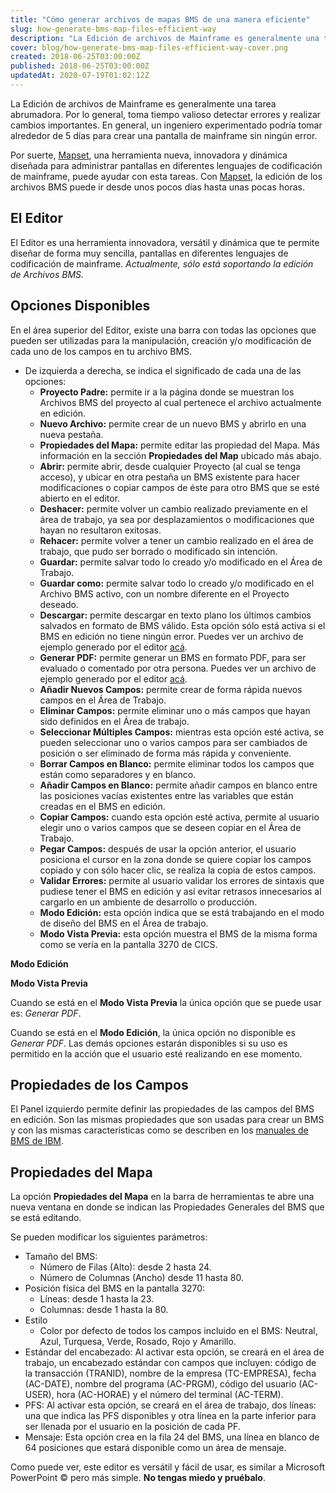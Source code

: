 ```yaml
---
title: "Cómo generar archivos de mapas BMS de una manera eficiente"
slug: how-generate-bms-map-files-efficient-way
description: "La Edición de archivos de Mainframe es generalmente una tarea abrumadora. Por lo general, toma tiempo valioso detectar errores y realizar cambios importantes."
cover: blog/how-generate-bms-map-files-efficient-way-cover.png
created: 2018-06-25T03:00:00Z
published: 2018-06-25T03:00:00Z
updatedAt: 2020-07-19T01:02:12Z
---
```




La Edición de archivos de Mainframe es generalmente una tarea abrumadora. Por lo general, toma tiempo valioso detectar errores y realizar cambios importantes. En general, un ingeniero experimentado podría tomar alrededor de 5 días para crear una pantalla de mainframe sin ningún error.

Por suerte, [Mapset](/es/blog/mapset), una herramienta nueva, innovadora y dinámica diseñada para administrar pantallas en diferentes lenguajes de codificación de mainframe, puede ayudar con esta tareas. Con [Mapset](/es/blog/mapset), la edición de los archivos BMS puede ir desde unos pocos días hasta unas pocas horas.



## El Editor

El Editor es una herramienta innovadora, versátil y dinámica que te permite diseñar de forma muy sencilla, pantallas en diferentes lenguajes de codificación de mainframe. *Actualmente, sólo está soportando la edición de Archivos BMS.*

<blog-image src="blog/how-generate-bms-map-files-efficient-way-editor.png" width="1287" height="712" alt="Editor BMS"></blog-image>

## Opciones Disponibles

En el área superior del Editor, existe una barra con todas las opciones que pueden ser utilizadas para la manipulación, creación y/o modificación de cada uno de los campos en tu archivo BMS.

<blog-image src="blog/how-generate-bms-map-files-efficient-way-properties.png" width="1015" height="56" alt="Propiedades del Mapa en el Editor"></blog-image>

- De izquierda a derecha, se indica el significado de cada una de las opciones:
  - **Proyecto Padre:** permite ir a la página donde se muestran los Archivos BMS del proyecto al cual pertenece el archivo actualmente en edición.
  - **Nuevo Archivo:** permite crear de un nuevo BMS y abrirlo en una nueva pestaña.
  - **Propiedades del Mapa:** permite editar las propiedad del Mapa. Más información en la sección **Propiedades del Map** ubicado más abajo.
  - **Abrir:** permite abrir, desde cualquier Proyecto (al cual se tenga acceso), y ubicar en otra pestaña un BMS existente para hacer modificaciones o copiar campos de éste para otro BMS que se esté abierto en el editor.
  - **Deshacer:** permite volver un cambio realizado previamente en el área de trabajo, ya sea por desplazamientos o modificaciones que hayan no resultaron exitosas.
  - **Rehacer:** permite volver a tener un cambio realizado en el área de trabajo, que pudo ser borrado o modificado sin intención.
  - **Guardar:** permite salvar todo lo creado y/o modificado en el Área de Trabajo.
  - **Guardar como:** permite salvar todo lo creado y/o modificado en el Archivo BMS activo, con un nombre diferente en el Proyecto deseado.
  - **Descargar:** permite descargar en texto plano los últimos cambios salvados en formato de BMS válido. Esta opción sólo está activa si el BMS en edición no tiene ningún error. Puedes ver un archivo de ejemplo generado por el editor [acá](https://marquez.co/files/blog/how-generate-bms-map-files-efficient-way/bms-example.txt).
  - **Generar PDF:** permite generar un BMS en formato PDF, para ser evaluado o comentado por otra persona. Puedes ver un archivo de ejemplo generado por el editor [acá](https://marquez.co/files/blog/how-generate-bms-map-files-efficient-way/pdf-report-example.pdf).
  - **Añadir Nuevos Campos:** permite crear de forma rápida nuevos campos en el Área de Trabajo.
  - **Eliminar Campos:** permite eliminar uno o más campos que hayan sido definidos en el Área de trabajo.
  - **Seleccionar Múltiples Campos:** mientras esta opción esté activa, se pueden seleccionar uno o varios campos para ser cambiados de posición o ser eliminado de forma más rápida y conveniente.
  - **Borrar Campos en Blanco:** permite eliminar todos los campos que están como separadores y en blanco.
  - **Añadir Campos en Blanco:** permite añadir campos en blanco entre las posiciones vacías existentes entre las variables que están creadas en el BMS en edición.
  - **Copiar Campos:** cuando esta opción esté activa, permite al usuario elegir uno o varios campos que se deseen copiar en el Área de Trabajo.
  - **Pegar Campos:** después de usar la opción anterior, el usuario posiciona el cursor en la zona donde se quiere copiar los campos copiado y con sólo hacer clic, se realiza la copia de estos campos.
  - **Validar Errores:** permite al usuario validar los errores de sintaxis que pudiese tener el BMS en edición y así evitar retrasos innecesarios al cargarlo en un ambiente de desarrollo o producción.
  - **Modo Edición:** esta opción indica que se está trabajando en el modo de diseño del BMS en el Área de trabajo.
  - **Modo Vista Previa:** esta opción muestra el BMS de la misma forma como se vería en la pantalla 3270 de CICS.



**Modo Edición**



<blog-image src="blog/how-generate-bms-map-files-efficient-way-edit-mode.png" width="720" height="504" alt="Modo Edición"></blog-image>

**Modo Vista Previa**

<blog-image src="blog/how-generate-bms-map-files-efficient-way-preview-mode.png" width="720" height="504" alt="Modo Vista Previa"></blog-image>

Cuando se está en el **Modo Vista Previa** la única opción que se puede usar es: *Generar PDF*.

Cuando se está en el **Modo Edición**, la única opción no disponible es *Generar PDF*. Las demás opciones estarán disponibles si su uso es permitido en la acción que el usuario esté realizando en ese momento.

## Propiedades de los Campos

El Panel izquierdo permite definir las propiedades de las campos del BMS en edición. Son las mismas propiedades que son usadas para crear un BMS y con las mismas características como se describen en los [manuales de BMS de IBM](https://www.ibm.com/support/knowledgecenter/SSQ2R2_9.0.1/com.ibm.etools.bmseditor.doc/topics/tbm013.html).

## Propiedades del Mapa

La opción **Propiedades del Mapa** en la barra de herramientas te abre una nueva ventana en donde se indican las Propiedades Generales del BMS que se está editando.

Se pueden modificar los siguientes parámetros:

- Tamaño del BMS:
  - Número de Filas (Alto): desde 2 hasta 24.
  - Número de Columnas (Ancho) desde 11 hasta 80.
- Posición física del BMS en la pantalla 3270:
  - Líneas: desde 1 hasta la 23.
  - Columnas: desde 1 hasta la 80.
- Estilo
  - Color por defecto de todos los campos incluido en el BMS: Neutral, Azul, Turquesa, Verde, Rosado, Rojo y Amarillo.
- Estándar del encabezado: Al activar esta opción, se creará en el área de trabajo, un encabezado estándar con campos que incluyen: código de la transacción (TRANID), nombre de la empresa (TC-EMPRESA), fecha (AC-DATE), nombre del programa (AC-PRGM), código del usuario (AC-USER), hora (AC-HORAE) y el número del terminal (AC-TERM).
- PFS: Al activar esta opción, se creará en el área de trabajo, dos líneas: una que indica las PFS disponibles y otra línea en la parte inferior para ser llenada por el usuario en la posición de cada PF.
- Mensaje: Esta opción crea en la fila 24 del BMS, una línea en blanco de 64 posiciones que estará disponible como un área de mensaje.



Como puede ver, este editor es versátil y fácil de usar, es similar a Microsoft PowerPoint © pero más simple. **No tengas miedo y pruébalo**.
